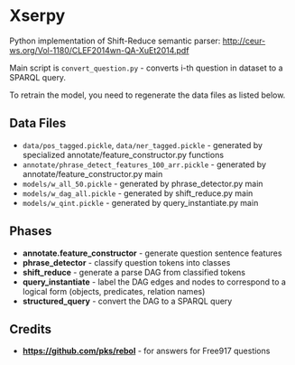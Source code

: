 # Xserpy

Python implementation of Shift-Reduce semantic parser: http://ceur-ws.org/Vol-1180/CLEF2014wn-QA-XuEt2014.pdf

Main script is ``convert_question.py`` - converts i-th question in dataset to a SPARQL query.

To retrain the model, you need to regenerate the data files as listed below.

## Data Files

  * ``data/pos_tagged.pickle``, ``data/ner_tagged.pickle`` - generated by specialized annotate/feature_constructor.py functions
  * ``annotate/phrase_detect_features_100_arr.pickle`` - generated by annotate/feature_constructor.py main
  * ``models/w_all_50.pickle`` - generated by phrase_detector.py main
  * ``models/w_dag_all.pickle`` - generated by shift_reduce.py main
  * ``models/w_qint.pickle`` - generated by query_instantiate.py main

## Phases

  * **annotate.feature_constructor** - generate question sentence features
  * **phrase_detector** - classify question tokens into classes
  * **shift_reduce** - generate a parse DAG from classified tokens
  * **query_instantiate** - label the DAG edges and nodes to correspond to a logical form (objects, predicates, relation names)
  * **structured_query** - convert the DAG to a SPARQL query

 ## Credits
  * **https://github.com/pks/rebol** - for answers for Free917 questions
